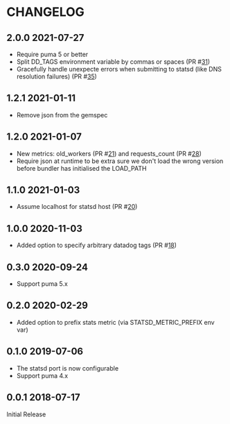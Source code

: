 # CHANGELOG

## 2.0.0 2021-07-27

* Require puma 5 or better
* Split DD_TAGS environment variable by commas or spaces (PR #[31](https://github.com/yob/puma-plugin-statsd/pull/31))
* Gracefully handle unexpecte errors when submitting to statsd (like DNS resolution failures) (PR #[35](https://github.com/yob/puma-plugin-statsd/pull/35))

## 1.2.1 2021-01-11

* Remove json from the gemspec

## 1.2.0 2021-01-07

* New metrics: old_workers (PR #[21](https://github.com/yob/puma-plugin-statsd/pull/21)) and requests_count (PR #[28](https://github.com/yob/puma-plugin-statsd/pull/28))
* Require json at runtime to be extra sure we don't load the wrong version before bundler has initialised the LOAD_PATH

## 1.1.0 2021-01-03

* Assume localhost for statsd host (PR #[20](https://github.com/yob/puma-plugin-statsd/pull/20))

## 1.0.0 2020-11-03

* Added option to specify arbitrary datadog tags (PR #[18](https://github.com/yob/puma-plugin-statsd/pull/18))

## 0.3.0 2020-09-24

* Support puma 5.x

## 0.2.0 2020-02-29

* Added option to prefix stats metric (via STATSD_METRIC_PREFIX env var)

## 0.1.0 2019-07-06

* The statsd port is now configurable
* Support puma 4.x

## 0.0.1 2018-07-17

Initial Release
